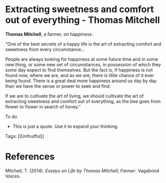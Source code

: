# Extracting sweetness and comfort out of everything - Thomas Mitchell

**Thomas Mitchell**, a farmer, on happiness:

"One of the best secrets of a happy life is the art of extracting comfort and sweetness from every circumstance...

People are always looking for happiness at some future time and in some new thing, or some new set of circumstances, in possession of which they some day expect to find themselves. But the fact is, if happiness is not found now, where we are, and as we are, there is little chance of it ever being found. There is a great deal more happiness around us day by day than we have the sense or power to seek and find.

If we are to cultivate the art of living, we should cultivate the art of extracting sweetness and comfort out of everything, as the bee goes from flower to flower in search of honey."

To do

- This is just a quote. Use it to expand your thinking.

Tags: [[Unfruitful]]

# References

Mitchell, T. (2014). *Essays on Life by Thomas Mitchell, Farmer*. Vagabond Voices.

